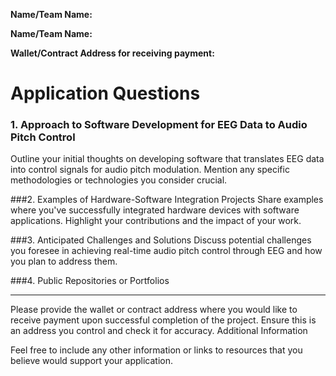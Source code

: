 **Name/Team Name:** 

**Name/Team Name:** 

**Wallet/Contract Address for receiving payment:**




# Application Questions

### 1. Approach to Software Development for EEG Data to Audio Pitch Control
Outline your initial thoughts on developing software that translates EEG data into control signals for audio pitch modulation. Mention any specific methodologies or technologies you consider crucial.

###2. Examples of Hardware-Software Integration Projects
Share examples where you've successfully integrated hardware devices with software applications. Highlight your contributions and the impact of your work.

###3. Anticipated Challenges and Solutions
Discuss potential challenges you foresee in achieving real-time audio pitch control through EEG and how you plan to address them.

###4. Public Repositories or Portfolios

---
Please provide the wallet or contract address where you would like to receive payment upon successful completion of the project. Ensure this is an address you control and check it for accuracy.
Additional Information

Feel free to include any other information or links to resources that you believe would support your application.

